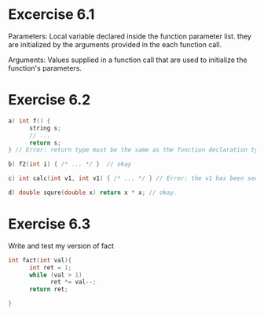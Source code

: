 # Excercise 6.1

Parameters: Local variable declared inside the function parameter list. they are initialized by the arguments provided in the each function call.

Arguments: Values supplied in a function call that are used to initialize the function's parameters.

# Exercise 6.2
```cpp
a) int f() {
      string s;
      // ...
      return s;
} // Error: return type must be the same as the function declaration type, as in int.

b) f2(int i) { /* ... */ }  // okay

c) int calc(int v1, int v1) { /* ... */ } // Error: the v1 has been seclared so cannot be declared again.

d) double squre(double x) return x * x; // okay.
```

# Exercise 6.3
Write and test my version of fact
```cpp
int fact(int val){
      int ret = 1;
      while (val > 1)
            ret *= val--;
      return ret;

}
```
